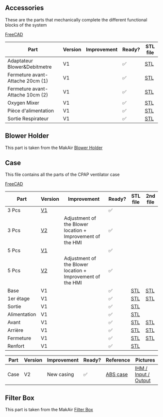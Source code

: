 ## Accessories

These are the parts that mechanically complete the different functional blocks of the system

[FreeCAD](https://github.com/makers-for-life/makair-cpap/blob/master/Parts-CPAP/Accessories/Accessories.FCStd)

| Part  | Version | Improvement | Ready? | STL file |
| ------------- | ------------- | ------------- | ------------- | ------------- |
| Adaptateur Blower&Debitmetre | V1 |  | ✅ | [STL](https://github.com/makers-for-life/makair-cpap/blob/master/Parts-CPAP/Accessories/Adaptateur_Blower_Debitmetre.stl) |
|  Fermeture avant-Attache 20cm (1) | V1 |  | ✅ | [STL](https://github.com/makers-for-life/makair-cpap/blob/master/Parts-CPAP/Accessories/Fermeture_avant-Attache.stl) |
|  Fermeture avant-Attache 10cm (2) | V1 |  | ✅ | [STL](https://github.com/makers-for-life/makair-cpap/blob/master/Parts-CPAP/Accessories/Fermeture_avant-Attache2.stl) |
|  Oxygen Mixer | V1 |  | ✅ | [STL](https://github.com/makers-for-life/makair-cpap/blob/master/Parts-CPAP/Accessories/Oxygen_Mixer.stl) |
|  Pièce d'alimentation | V1 |  | ✅ | [STL](https://github.com/makers-for-life/makair-cpap/blob/master/Parts-CPAP/Accessories/Piece_Alim.stl) |
|  Sortie Respirateur | V1 |  | ✅ | [STL](https://github.com/makers-for-life/makair-cpap/blob/master/Parts-CPAP/Accessories/Sortie_respirateur.stl) |


## Blower Holder

This part is taken from the MakAir [Blower Holder](https://github.com/makers-for-life/makair-parts/tree/master/src/blower-holder)

## Case

This file contains all the parts of the CPAP ventilator case

[FreeCAD](https://github.com/makers-for-life/makair-cpap/blob/master/Parts-CPAP/Case/Bo%C3%AEtier.FCStd)

| Part  | Version | Improvement | Ready? | STL file | 2nd file |
| ------------- | ------------- | ------------- | ------------- | ------------- | ------------- |
| 3 Pcs | [V1](https://github.com/makers-for-life/makair-cpap/tree/master/Parts-CPAP/Case/3Pcs-V1) |  | ✅ | |
| 3 Pcs  | [V2](https://github.com/makers-for-life/makair-cpap/tree/master/Parts-CPAP/Case/3Pcs-V2) | Adjustment of the Blower location + Improvement of the HMI | ✅ | |
| 5 Pcs  | [V1](https://github.com/makers-for-life/makair-cpap/tree/master/Parts-CPAP/Case/5Pcs-V1) |  | ✅ | |
| 5 Pcs | [V2](https://github.com/makers-for-life/makair-cpap/tree/master/Parts-CPAP/Case/5Pcs-V2) | Adjustment of the Blower location + Improvement of the HMI | ✅ | |
|  Base | V1 |  | ✅ | [STL](https://github.com/makers-for-life/makair-cpap/blob/master/Parts-CPAP/Case/Base_1.stl) | [STL](https://github.com/makers-for-life/makair-cpap/blob/master/Parts-CPAP/Case/Base_2.stl)
|  1er étage | V1 |  | ✅ | [STL](https://github.com/makers-for-life/makair-cpap/blob/master/Parts-CPAP/Case/1er_etage_1.stl) | [STL](https://github.com/makers-for-life/makair-cpap/blob/master/Parts-CPAP/Case/1er_etage_2.stl)
|  Sortie | V1 |  | ✅ | [STL](https://github.com/makers-for-life/makair-cpap/blob/master/Parts-CPAP/Case/Fa%C3%A7ade_Sortie.stl) |
|  Alimentation | V1 |  | ✅ | [STL](https://github.com/makers-for-life/makair-cpap/blob/master/Parts-CPAP/Case/Fa%C3%A7ade_alim.stl) |
|  Avant | V1 |  | ✅ | [STL](https://github.com/makers-for-life/makair-cpap/blob/master/Parts-CPAP/Case/Fa%C3%A7ade_avant1.stl) | [STL](https://github.com/makers-for-life/makair-cpap/blob/master/Parts-CPAP/Case/Fa%C3%A7ade_avant2.stl)
|  Arrière | V1 |  | ✅ | [STL](https://github.com/makers-for-life/makair-cpap/blob/master/Parts-CPAP/Case/Fa%C3%A7ade_arriere_1.stl) | [STL](https://github.com/makers-for-life/makair-cpap/blob/master/Parts-CPAP/Case/Fa%C3%A7ade_arriere_2.stl)
|  Fermeture | V1 |  | ✅ | [STL](https://github.com/makers-for-life/makair-cpap/blob/master/Parts-CPAP/Case/Fermeture_1.stl) | [STL](https://github.com/makers-for-life/makair-cpap/blob/master/Parts-CPAP/Case/Fermeture_2.stl)
|  Renfort | V1 |  | ✅ | [STL](https://github.com/makers-for-life/makair-cpap/blob/master/Parts-CPAP/Case/Renfort_Base.stl) |

| Part  | Version | Improvement | Ready? | Reference | Pictures |
| ------------- | ------------- | ------------- | ------------- | ------------- | ------------- |
| Case | V2 | New casing | ✅ | [ABS case](https://fr.rs-online.com/web/p/boitiers-pour-usage-general/7739651) | [IHM /](https://github.com/makers-for-life/makair-cpap/blob/f39e4fc76240c4e0c32e0eeabd5b6c42e856a4f0/Parts-CPAP/Case_V2/IHM.jpg) [Input /](https://github.com/makers-for-life/makair-cpap/blob/f39e4fc76240c4e0c32e0eeabd5b6c42e856a4f0/Parts-CPAP/Case_V2/Input.jpg) [Output](https://github.com/makers-for-life/makair-cpap/blob/f39e4fc76240c4e0c32e0eeabd5b6c42e856a4f0/Parts-CPAP/Case_V2/Output.jpg) |

## Filter Box

This part is taken from the MakAir [Filter Box](https://github.com/makers-for-life/makair-parts/tree/master/src/machine-filter-box)
